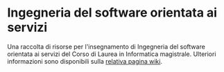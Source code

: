 # Ingegneria del software orientata ai servizi

Una raccolta di risorse per l'insegnamento di Ingegneria del software orientata ai servizi del Corso di
Laurea in Informatica magistrale. Ulteriori informazioni sono disponibili sulla
[relativa pagina
wiki](https://csunibo.github.io/wiki/raccolte-di-risorse/index.html).
